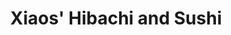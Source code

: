 ---
layout: place
title: Xiaos' Hibachi and Sushi
permalink: /tennessee/murfreesboro/xiaos-hibachi-and-sushi.html
stateAbbr: TN
stateName: Tennessee
cityName: Murfreesboro
seo:
  type: restaurant
  links: http://xiaoshibachi.com/
place_id: ChIJW_OTYqMHZIgRxJsOTh9yKGU
photos:
  - name: >-
      places/ChIJW_OTYqMHZIgRxJsOTh9yKGU/photos/AeeoHcIstnOG5xL3wd1AYoU4S_yu0pI5NYUeQLdKljGzHLIozZgFFVWK_DOOvpS4pp374OX5zKuD14k0TDkaRbWetLJK3wqT90YkHq4Dvga0TzBeQHr_bmTU2fTguK0jGw09JmYBcwPrlbxCGEZxdwvVUxmue4IGkM2cjY-lKTidvvT-fQzBJ1l6tlKu_lQLCpqM3pCuMFhJeBMG7x2uGDg7zuFoNvvw3JB5037lqf2bkSImK72n8UsD_Ql60-VeTI8z8fLEM7JPKWtJw-lAALFTlhwbsT7oc8JCgL4Eo9_gkdsxDw
    widthPx: 1500
    heightPx: 1000
    authorAttributions:
      - displayName: Xiaos' Hibachi and Sushi
        uri: https://maps.google.com/maps/contrib/106208470559853699374
        photoUri: >-
          https://lh3.googleusercontent.com/a-/ALV-UjWUFV6edta6AAaiM3AHeTyGv858-3tCXzRYU98L_7PT9pp97KU=s100-p-k-no-mo
    flagContentUri: >-
      https://www.google.com/local/imagery/report/?cb_client=maps_api_places.places_api&image_key=!1e10!2sAF1QipO_QnxJJZlqtE0sOga8LUd7iheSdBvnsATyRmf-&hl=en-US
    googleMapsUri: >-
      https://www.google.com/maps/place//data=!3m4!1e2!3m2!1sAF1QipO_QnxJJZlqtE0sOga8LUd7iheSdBvnsATyRmf-!2e10!4m2!3m1!1s0x886407a36293f35b:0x6528721f4e0e9bc4
  - name: >-
      places/ChIJW_OTYqMHZIgRxJsOTh9yKGU/photos/AeeoHcLL7hUkDrK-t72iTCj0F8--SI4ZAKMA9PiMpJ9R45UPKPLsjfa9m2D_1Kqh1t61jd23TBwEv6BFVLoPB6VrqElDmRQ1k6hZ0qMlLAigyu59sV2Qr7pW8raqSXgX0lUgv96HRMsWWP5Xw3pAZ3jqe6vjjt70XUf-wceN1SyNzNftfqI5kqhu043cSAmgqrde0s-brmWPGUDsn1sIwfehsuKPjlJqvt5uH7pb6PocVKlHuzgE-NET-kXQHAB4D4wZLkoCERsoznlUdePxSuP94mr5zUo1jsrb4PI1fhe9mf-81g
    widthPx: 800
    heightPx: 800
    authorAttributions:
      - displayName: Xiaos' Hibachi and Sushi
        uri: https://maps.google.com/maps/contrib/106208470559853699374
        photoUri: >-
          https://lh3.googleusercontent.com/a-/ALV-UjWUFV6edta6AAaiM3AHeTyGv858-3tCXzRYU98L_7PT9pp97KU=s100-p-k-no-mo
    flagContentUri: >-
      https://www.google.com/local/imagery/report/?cb_client=maps_api_places.places_api&image_key=!1e10!2sAF1QipNwN3c0yS--NXS6uoqm7dY3XfwNsb5Hi0_T0Z7j&hl=en-US
    googleMapsUri: >-
      https://www.google.com/maps/place//data=!3m4!1e2!3m2!1sAF1QipNwN3c0yS--NXS6uoqm7dY3XfwNsb5Hi0_T0Z7j!2e10!4m2!3m1!1s0x886407a36293f35b:0x6528721f4e0e9bc4
  - name: >-
      places/ChIJW_OTYqMHZIgRxJsOTh9yKGU/photos/AeeoHcIBnzaQmpy15LvEXyMIZolnTpVg6wfnn4xFriUOX9-8amaxIrgICW8Mmz69bD5IyLweay-ucBcXmeoe_Pk_Drow31h5BoSB4CQDfdW69B7Rt_7u4kRBB1R2b0XSMxOD1ha9xwPiYrD4J51xG8KW4fvx8M1E9zsAHr315bQ8fsthJSSlFIjPDFiftctvuJgJMhBU7ImxBzi5xt0y_QnqQLmR3ZFoS2j33Qmy9zjOwzlZbpGcAuAqKO5A-5gDPSeNMRNAOoLMhcY6Z3k163RnSSR2kGRWa-q-Bbw1K4GgsLmOiQ
    widthPx: 600
    heightPx: 338
    authorAttributions:
      - displayName: Xiaos' Hibachi and Sushi
        uri: https://maps.google.com/maps/contrib/106208470559853699374
        photoUri: >-
          https://lh3.googleusercontent.com/a-/ALV-UjWUFV6edta6AAaiM3AHeTyGv858-3tCXzRYU98L_7PT9pp97KU=s100-p-k-no-mo
    flagContentUri: >-
      https://www.google.com/local/imagery/report/?cb_client=maps_api_places.places_api&image_key=!1e10!2sAF1QipM6Fj3woLTzMmwvfrqWJiBV-nF2KY3kufUofF4u&hl=en-US
    googleMapsUri: >-
      https://www.google.com/maps/place//data=!3m4!1e2!3m2!1sAF1QipM6Fj3woLTzMmwvfrqWJiBV-nF2KY3kufUofF4u!2e10!4m2!3m1!1s0x886407a36293f35b:0x6528721f4e0e9bc4
  - name: >-
      places/ChIJW_OTYqMHZIgRxJsOTh9yKGU/photos/AeeoHcKyLF88Y6T8w02kA01sbHBsBhOhNnTNxlAEUKvprzdka4s-DG6yZwW2kWBw8MDYbxRO1P1ZM3k8kNLajrsEqIXI4vaAsTWTerU8tgke3154BxBlHe7KfgbuvSjgm61bo0KwPRs1mJWWc2nNqexA7SG5uzYW4vsZk3kzCACqLWBYhkw10Ea3ZkdhXrO6o8u0--vpK7oWmbZPmgYxsddOMmvOXdTP7VtS1zQCX2tp-4-iH6XFkIDnukLMojcS98HmiOx8b265LLALkGDlghNiSA-QPRk4JEbJfU_B6sxaqJU8rshru1Q-fThWO8JamaEGWXn4kGNqhDfUxi0FmCMfm4hIaO6-ETHJLTVsn13LD8Jdio-JBqrheVCTZpDL6PdUVCGV_ZSkGJ-R_v1iwrKAeX4Cry4tyjNL4iFt3TZ-TaHjsZk5
    widthPx: 3024
    heightPx: 4032
    authorAttributions:
      - displayName: Jae Huff
        uri: https://maps.google.com/maps/contrib/100642994919875256744
        photoUri: >-
          https://lh3.googleusercontent.com/a/ACg8ocK-nVQiMvGw1ky7n5S0nrayuwFAVF2LD8NuNCElDSSl8k7LjQ=s100-p-k-no-mo
    flagContentUri: >-
      https://www.google.com/local/imagery/report/?cb_client=maps_api_places.places_api&image_key=!1e10!2sCIHM0ogKEICAgIC3h4-juQE&hl=en-US
    googleMapsUri: >-
      https://www.google.com/maps/place//data=!3m4!1e2!3m2!1sCIHM0ogKEICAgIC3h4-juQE!2e10!4m2!3m1!1s0x886407a36293f35b:0x6528721f4e0e9bc4
  - name: >-
      places/ChIJW_OTYqMHZIgRxJsOTh9yKGU/photos/AeeoHcLSPPotj5sBdnZ1OcPfgm1MzQ3e01RCfjLGU_-sJPb6h7MGHQ5dsDk1wz2AojDQxfokY_mpEdp5d8x9hIiz7AThlerwWttId82A3XzB8DysY3GhL2W8BaUr0rJqLa2M1Sl0qvUsNcdbuF-vYcR-i_II4Dd4H__JLO9toGU1j_ZUrp6w2ARxkMoK7PwQn12fCrOUNyy9n2Gw9kXPk7sVH7udFHEfR3hm5Oki_t_Ry5i7X3Syxs4R72XFN-ngAIOv_-a793muvTv6EC9U4YH6AEM8dBav8zjCMT8CIxAFCFRWyF7uxNJIOflyV8ts1ygBWTC1TyG-z6uKUs6_rkfP5NA_iiGsgoJWnQ03v_r9eqSo8CRit4CodmRE5f1DcFxVfKIfDzUNbeG0a9IeP8lnsdLRRAUXz8EPPKIpaqD-vPle6q9B
    widthPx: 4032
    heightPx: 3024
    authorAttributions:
      - displayName: Francis Hennessy
        uri: https://maps.google.com/maps/contrib/114192068959707341937
        photoUri: >-
          https://lh3.googleusercontent.com/a-/ALV-UjVgRdN__nfHi6ZDGrC0E_jogxv2teccuZVyLkkw0z5_6clTUwY=s100-p-k-no-mo
    flagContentUri: >-
      https://www.google.com/local/imagery/report/?cb_client=maps_api_places.places_api&image_key=!1e10!2sCIHM0ogKEICAgID21baPxQE&hl=en-US
    googleMapsUri: >-
      https://www.google.com/maps/place//data=!3m4!1e2!3m2!1sCIHM0ogKEICAgID21baPxQE!2e10!4m2!3m1!1s0x886407a36293f35b:0x6528721f4e0e9bc4
  - name: >-
      places/ChIJW_OTYqMHZIgRxJsOTh9yKGU/photos/AeeoHcKNGN5zytiwnle1DHfxDE4FLubRLgEt-XS90-eyWl4b3dUErs5QKBYWpYOYoaJNVhj9ngz6s6DE7uPmZmAgKNxfx8fhVUF7hq2rhbMHqBT-BxXAuPQexNtOGkijaTrZnEs0xhUaQ10KS9yKxhS9hZ7aJA9fdCVZnB5tmRodcSqhe7Xn-_RFRsxDfs_Y122qTNLJyqeXTElRG_fq9z65-pK0Y3KROIYXUU5bgHzDaHTJyaxI4OSPB2Acn9eye0NX1XmKyCtKvGrVBbvmvZy-Glfv9mWFvt9-49EMfWkbcrrZyXWFkQlCsfPKl7I0Ec1Z9d0tugoOfcgRuYOLVbeRg-oDSX1u_Ea_TEYZjErIXM_3rp-t59SS29s0I0yuPyVIT0Xs04l7TmZrdiITmCN6diUbbT_7nBlYrEBbp6kgNW3ZL-Kb
    widthPx: 3024
    heightPx: 4032
    authorAttributions:
      - displayName: A S
        uri: https://maps.google.com/maps/contrib/101481376537030752348
        photoUri: >-
          https://lh3.googleusercontent.com/a-/ALV-UjWOE8ylVbZPsukZ9ibVOdvTc12Y1UoLvAcmwdn56fnRloGuzQPk9A=s100-p-k-no-mo
    flagContentUri: >-
      https://www.google.com/local/imagery/report/?cb_client=maps_api_places.places_api&image_key=!1e10!2sCIHM0ogKEICAgIDD5NjW_gE&hl=en-US
    googleMapsUri: >-
      https://www.google.com/maps/place//data=!3m4!1e2!3m2!1sCIHM0ogKEICAgIDD5NjW_gE!2e10!4m2!3m1!1s0x886407a36293f35b:0x6528721f4e0e9bc4
  - name: >-
      places/ChIJW_OTYqMHZIgRxJsOTh9yKGU/photos/AeeoHcKPYo59B9GxKILpe6D9zOWb5YHfjTNASxk5p-p1p8f65m8LUMJJZXpkqCoo5xqJZP0hI9XUA_dp6zvjIZxndmDxG5qX7EjKnayqBQvF6cALK0-58q_ZlV36gzLJiptCpPkWtlX7QDiJ4XF37kwkRJaKOe6uz2lLG4c41Lv121gS7gdw0dcAwamWnsrP_-_7oLPkq8edNhnXWaTCROpZR9WpgiagB3gLCYB1WB7pI8OEXOmMc54az2YjKVPOwgzGKYbWw-DByfkcIcrZBdDHDUzdB_usG1zJgUiMsIfmSpR_mQ
    widthPx: 800
    heightPx: 800
    authorAttributions:
      - displayName: Xiaos' Hibachi and Sushi
        uri: https://maps.google.com/maps/contrib/106208470559853699374
        photoUri: >-
          https://lh3.googleusercontent.com/a-/ALV-UjWUFV6edta6AAaiM3AHeTyGv858-3tCXzRYU98L_7PT9pp97KU=s100-p-k-no-mo
    flagContentUri: >-
      https://www.google.com/local/imagery/report/?cb_client=maps_api_places.places_api&image_key=!1e10!2sAF1QipO3sEfYK6Z7k_0nEC_Rhvj6LOh7c3OmFCMrhYw_&hl=en-US
    googleMapsUri: >-
      https://www.google.com/maps/place//data=!3m4!1e2!3m2!1sAF1QipO3sEfYK6Z7k_0nEC_Rhvj6LOh7c3OmFCMrhYw_!2e10!4m2!3m1!1s0x886407a36293f35b:0x6528721f4e0e9bc4
  - name: >-
      places/ChIJW_OTYqMHZIgRxJsOTh9yKGU/photos/AeeoHcL5oxTI9I_8OBvX2u258Hkj5Ra1wsZfoqcRlMMAsRoK2fMw852_8IChnfCUzimsqwUfDXzt9t51RKKLE8bHuzYzaYlV3gKYi1u0N-vuFUANd0dHk4_kD0RgGQYMT9qMpKVNrOyHIHF481La4XoyRC0367sGgu-QyhEH8jjvVakIJtHG8aujMJFhW3w3cqjR4eMyQ5ptafn3yOw2gfc1wRVY0pHUjUtMqlUgoGMMy-YuTgOc0zrJypuMz9Q1BOMCQdLt1ALrR9fM0XtqWGsX2YEAfg5JVuLvZqkwwgbD0jtsNDYhirfPdplSLOZ4y9MO2DlZIcM4alsLi93sxr9_zHLhQSmW76-xIArGHs7PZr19mxPiGxaYbwAP1igDZv7BT3i8wHG4UiL9QEbumwMpNmLphwfQFElranqAvvBpYTCsc74
    widthPx: 3000
    heightPx: 4000
    authorAttributions:
      - displayName: Ikari Press
        uri: https://maps.google.com/maps/contrib/113212037272943818405
        photoUri: >-
          https://lh3.googleusercontent.com/a-/ALV-UjWBkrX8yPyTQkozMkHPSW7NeuH6MrqsAgC7CCtkRMxaQINr3Mg=s100-p-k-no-mo
    flagContentUri: >-
      https://www.google.com/local/imagery/report/?cb_client=maps_api_places.places_api&image_key=!1e10!2sCIHM0ogKEICAgICJmtDArgE&hl=en-US
    googleMapsUri: >-
      https://www.google.com/maps/place//data=!3m4!1e2!3m2!1sCIHM0ogKEICAgICJmtDArgE!2e10!4m2!3m1!1s0x886407a36293f35b:0x6528721f4e0e9bc4
  - name: >-
      places/ChIJW_OTYqMHZIgRxJsOTh9yKGU/photos/AeeoHcL5fDa2GmGuutNkoXnD4zHavBMekE6xDZSWbqaz-Xwapb8rtKNcAKQ1jK-_r84N56Cndp2S_tnezs49h_98XP1pGSO6cVBysS12AwVxfny4YDvS14dyidwkAgkZQvzbBal5lXfBmnMgDu8YLmyr1YmetnSbwLY7by6yFDJysmEaKi0XssLjDpI0pNGoveOLn3fi2uBV54-0bdTuvi0p2bk83IRqQm2rQ4ubxpgDBCkPYGHzxrT0uB24ta9SfD1v08vrnvNVDMWCWPQPaYiaVTzFtxPHXzqMtkhumbqjjJRz3S8xaH7RYIXe9U9EPO-bzgAGEomrppQjtm4zyO_dq1bX1nWs4-UmRseNibl2Ni8mJ93AYAn-eoNqs74x4nHgx_nw0NFI2S5SzT6j5j_ZyqK5X4gM23lHSVT5viR2AwrE_MEB
    widthPx: 4032
    heightPx: 3024
    authorAttributions:
      - displayName: Dennis Parish
        uri: https://maps.google.com/maps/contrib/112857121154828755263
        photoUri: >-
          https://lh3.googleusercontent.com/a-/ALV-UjUhDdoyrTs6KR0ItBhQrT8DTAMJOD1ULk8KK8ngPAH7_BBZ9ATdYg=s100-p-k-no-mo
    flagContentUri: >-
      https://www.google.com/local/imagery/report/?cb_client=maps_api_places.places_api&image_key=!1e10!2sCIHM0ogKEICAgICL2LSFygE&hl=en-US
    googleMapsUri: >-
      https://www.google.com/maps/place//data=!3m4!1e2!3m2!1sCIHM0ogKEICAgICL2LSFygE!2e10!4m2!3m1!1s0x886407a36293f35b:0x6528721f4e0e9bc4
  - name: >-
      places/ChIJW_OTYqMHZIgRxJsOTh9yKGU/photos/AeeoHcIvo82vT7GwL4NifomkKzcvlEuFsHvhzlJcS73e9wm4w07Djrwr8Ph8mcnnfZ5KAwMfo4NSEp1y9hy8YgB44zY35A5B2-i-fVpXVzixRF1IUkfMQEWJAXCw0UjU1buK8SLgEgcimX_jsx_L9v1cQrGX3fE-RYsta83W5cDpW5Z4pmjXqX27hEwbtcq9fz6arTiHSZ8XJJMFvzqB2lnstYTo-IAlbx1-9hX1xhxhUs7cnmxM7uZ3MVW8kgv_J2D21YmdZHc91AaTwMPOKunxMI6Qe1ZiyP1O8j0iFerw9ynoBvT_xJfhpVH_v4XtOxa3f_Dus5rtqsqdYD_yleiVC6BikMT2kY0ioub_0xgqTrKVSm5xxx8Jrot-lv5aq1n4ebatKE3Tm61aggjlYYVC3sQyb6X6OQ2j9pa5SM0oBfoVg3A
    widthPx: 4032
    heightPx: 3024
    authorAttributions:
      - displayName: Triquetra
        uri: https://maps.google.com/maps/contrib/109709999868831784641
        photoUri: >-
          https://lh3.googleusercontent.com/a-/ALV-UjV82atFU-sjA_V8uSpBCpQzltnLBOAaeVY-3Yp1IcylkfPQDdRo8Q=s100-p-k-no-mo
    flagContentUri: >-
      https://www.google.com/local/imagery/report/?cb_client=maps_api_places.places_api&image_key=!1e10!2sCIHM0ogKEICAgICKufOiygE&hl=en-US
    googleMapsUri: >-
      https://www.google.com/maps/place//data=!3m4!1e2!3m2!1sCIHM0ogKEICAgICKufOiygE!2e10!4m2!3m1!1s0x886407a36293f35b:0x6528721f4e0e9bc4
address: 149 Wendelwood Dr Suite B5, Murfreesboro, TN 37129, USA
street: 149 Wendelwood Dr Suite B5
city: Murfreesboro
state: TN
zip: '37129'
country: USA
neighborhood: null
latitude: '35.880705'
longitude: '-86.386389'
accessibility_options:
  wheelchairAccessibleParking: true
  wheelchairAccessibleEntrance: true
  wheelchairAccessibleRestroom: true
  wheelchairAccessibleSeating: true
business_status: OPERATIONAL
name: Xiaos' Hibachi and Sushi
google_maps_links:
  directionsUri: >-
    https://www.google.com/maps/dir//''/data=!4m7!4m6!1m1!4e2!1m2!1m1!1s0x886407a36293f35b:0x6528721f4e0e9bc4!3e0
  placeUri: https://maps.google.com/?cid=7289201475678280644
  writeAReviewUri: >-
    https://www.google.com/maps/place//data=!4m3!3m2!1s0x886407a36293f35b:0x6528721f4e0e9bc4!12e1
  reviewsUri: >-
    https://www.google.com/maps/place//data=!4m4!3m3!1s0x886407a36293f35b:0x6528721f4e0e9bc4!9m1!1b1
  photosUri: >-
    https://www.google.com/maps/place//data=!4m3!3m2!1s0x886407a36293f35b:0x6528721f4e0e9bc4!10e5
primary_type: Japanese Restaurant
opening_hours:
  regular: null
  current: null
secondary_opening_hours:
  regular:
    weekdayDescriptions: null
    type: null
  current:
    weekdayDescriptions: null
    type: null
phone: (615) 896-9550
price_level: PRICE_LEVEL_MODERATE
price_range: $20 &ndash; $30
rating: '4.4'
rating_count: 0
website: http://xiaoshibachi.com/
description: >-
  Discover Xiaos' Hibachi and Sushi in Murfreesboro, TN$$$Nestled in
  Murfreesboro, TN, Xiaos' Hibachi and Sushi offers a relaxed dining experience
  with a focus on flavorful hibachi-style dishes and creative sushi options that
  appeal to those seeking fresh Japanese cuisine nearby. This spot combines
  casual vibes with an array of expertly prepared steaks, seafood, and inventive
  rolls, making it a go-to for anyone exploring top-rated sushi in the area.
  Patrons can enjoy a selection of beverages like beer, sake, and cocktails,
  enhancing the laid-back atmosphere perfect for casual meals or gatherings. The
  restaurant's accessibility features, such as wheelchair-friendly entrances and
  parking, ensure a welcoming visit for all, while its moderate pricing keeps it
  approachable for everyday diners looking for quality Japanese places close to
  home.
generative_summary: >-
  Discover Xiaos' Hibachi and Sushi in Murfreesboro, TN$$$Nestled in
  Murfreesboro, TN, Xiaos' Hibachi and Sushi offers a relaxed dining experience
  with a focus on flavorful hibachi-style dishes and creative sushi options that
  appeal to those seeking fresh Japanese cuisine nearby. This spot combines
  casual vibes with an array of expertly prepared steaks, seafood, and inventive
  rolls, making it a go-to for anyone exploring top-rated sushi in the area.
  Patrons can enjoy a selection of beverages like beer, sake, and cocktails,
  enhancing the laid-back atmosphere perfect for casual meals or gatherings. The
  restaurant's accessibility features, such as wheelchair-friendly entrances and
  parking, ensure a welcoming visit for all, while its moderate pricing keeps it
  approachable for everyday diners looking for quality Japanese places close to
  home.
generative_disclosure: Summarized by AI using the Grok-3-Mini model.
reviews:
  - name: >-
      places/ChIJW_OTYqMHZIgRxJsOTh9yKGU/reviews/ChdDSUhNMG9nS0VJQ0FnTURBb2NXaXV3RRAB
    relativePublishTimeDescription: 2 months ago
    rating: 5
    text:
      text: >-
        Honestly wasn't a bad place! The food was definitely the best I've ever
        had, and the price was pretty average for a buffet. The servers were
        amazing. They were so attentive. Right when I finished my drink they
        were already ready to give me a refill! The guy who served us was
        definitely my favorite! He was so kind and down to earth! Most wouldn't
        bat an eyelash at their customers, but he continously thanked us for
        being there! Will definitely be coming back, and will be bringing some
        friends!!
      languageCode: en
    originalText:
      text: >-
        Honestly wasn't a bad place! The food was definitely the best I've ever
        had, and the price was pretty average for a buffet. The servers were
        amazing. They were so attentive. Right when I finished my drink they
        were already ready to give me a refill! The guy who served us was
        definitely my favorite! He was so kind and down to earth! Most wouldn't
        bat an eyelash at their customers, but he continously thanked us for
        being there! Will definitely be coming back, and will be bringing some
        friends!!
      languageCode: en
    authorAttribution:
      displayName: Froggy Tablet
      uri: https://www.google.com/maps/contrib/107603731139617685518/reviews
      photoUri: >-
        https://lh3.googleusercontent.com/a-/ALV-UjXI93vDJJtrz67dJphrw5_4GPx9eM9J12gKEUFzakso6rZo864=s128-c0x00000000-cc-rp-mo
    publishTime: '2025-02-09T15:57:42.029018Z'
    flagContentUri: >-
      https://www.google.com/local/review/rap/report?postId=ChdDSUhNMG9nS0VJQ0FnTURBb2NXaXV3RRAB&d=17924085&t=1
    googleMapsUri: >-
      https://www.google.com/maps/reviews/data=!4m6!14m5!1m4!2m3!1sChdDSUhNMG9nS0VJQ0FnTURBb2NXaXV3RRAB!2m1!1s0x886407a36293f35b:0x6528721f4e0e9bc4
  - name: >-
      places/ChIJW_OTYqMHZIgRxJsOTh9yKGU/reviews/ChdDSUhNMG9nS0VJQ0FnTURJMk42WXZ3RRAB
    relativePublishTimeDescription: a week ago
    rating: 5
    text:
      text: >-
        We celebrated my son’s 12th birthday here this past weekend. The food
        and service were wonderful. The staff went above and beyond to make the
        experience so fun for my son and 8 of his best buddies. It was just
        perfect!
      languageCode: en
    originalText:
      text: >-
        We celebrated my son’s 12th birthday here this past weekend. The food
        and service were wonderful. The staff went above and beyond to make the
        experience so fun for my son and 8 of his best buddies. It was just
        perfect!
      languageCode: en
    authorAttribution:
      displayName: Sabrina Thomas
      uri: https://www.google.com/maps/contrib/117846987481713235224/reviews
      photoUri: >-
        https://lh3.googleusercontent.com/a/ACg8ocJCfxNEMy8Fe0x3N5Zv0SNQXAiEbxdGqRTiCZgQb9fax3oBfg=s128-c0x00000000-cc-rp-mo
    publishTime: '2025-04-06T22:05:05.095352Z'
    flagContentUri: >-
      https://www.google.com/local/review/rap/report?postId=ChdDSUhNMG9nS0VJQ0FnTURJMk42WXZ3RRAB&d=17924085&t=1
    googleMapsUri: >-
      https://www.google.com/maps/reviews/data=!4m6!14m5!1m4!2m3!1sChdDSUhNMG9nS0VJQ0FnTURJMk42WXZ3RRAB!2m1!1s0x886407a36293f35b:0x6528721f4e0e9bc4
  - name: >-
      places/ChIJW_OTYqMHZIgRxJsOTh9yKGU/reviews/ChdDSUhNMG9nS0VJQ0FnSUMzaDQtam1RRRAB
    relativePublishTimeDescription: 5 months ago
    rating: 3
    text:
      text: >-
        It was ok. Felt rushed and the sushi rolls weren’t great. Hubby loves
        his Gen Taos chicken and the presentation was beautiful.
      languageCode: en
    originalText:
      text: >-
        It was ok. Felt rushed and the sushi rolls weren’t great. Hubby loves
        his Gen Taos chicken and the presentation was beautiful.
      languageCode: en
    authorAttribution:
      displayName: Jae Huff
      uri: https://www.google.com/maps/contrib/100642994919875256744/reviews
      photoUri: >-
        https://lh3.googleusercontent.com/a/ACg8ocK-nVQiMvGw1ky7n5S0nrayuwFAVF2LD8NuNCElDSSl8k7LjQ=s128-c0x00000000-cc-rp-mo-ba3
    publishTime: '2024-11-09T20:14:54.583486Z'
    flagContentUri: >-
      https://www.google.com/local/review/rap/report?postId=ChdDSUhNMG9nS0VJQ0FnSUMzaDQtam1RRRAB&d=17924085&t=1
    googleMapsUri: >-
      https://www.google.com/maps/reviews/data=!4m6!14m5!1m4!2m3!1sChdDSUhNMG9nS0VJQ0FnSUMzaDQtam1RRRAB!2m1!1s0x886407a36293f35b:0x6528721f4e0e9bc4
  - name: >-
      places/ChIJW_OTYqMHZIgRxJsOTh9yKGU/reviews/ChZDSUhNMG9nS0VJQ0FnSURfdGZhbVRnEAE
    relativePublishTimeDescription: 2 months ago
    rating: 5
    text:
      text: >-
        If youre a tuna lover, this is the best tuna sushi in town. Their Sweet
        Dream roll is perfection. Spicy tuna with regular tuna on the outside
        with spicy mayo to top it off. 10/10 love it
      languageCode: en
    originalText:
      text: >-
        If youre a tuna lover, this is the best tuna sushi in town. Their Sweet
        Dream roll is perfection. Spicy tuna with regular tuna on the outside
        with spicy mayo to top it off. 10/10 love it
      languageCode: en
    authorAttribution:
      displayName: Lawson Royal
      uri: https://www.google.com/maps/contrib/117359938263417855530/reviews
      photoUri: >-
        https://lh3.googleusercontent.com/a-/ALV-UjVsxY_aqmUDLioW4vnJh9Z0lV9nhs74dMDF360u4WweUsvj-Ds=s128-c0x00000000-cc-rp-mo
    publishTime: '2025-01-26T00:12:23.484961Z'
    flagContentUri: >-
      https://www.google.com/local/review/rap/report?postId=ChZDSUhNMG9nS0VJQ0FnSURfdGZhbVRnEAE&d=17924085&t=1
    googleMapsUri: >-
      https://www.google.com/maps/reviews/data=!4m6!14m5!1m4!2m3!1sChZDSUhNMG9nS0VJQ0FnSURfdGZhbVRnEAE!2m1!1s0x886407a36293f35b:0x6528721f4e0e9bc4
  - name: >-
      places/ChIJW_OTYqMHZIgRxJsOTh9yKGU/reviews/ChdDSUhNMG9nS0VJQ0FnSUN2ajZ6c3lnRRAB
    relativePublishTimeDescription: 3 months ago
    rating: 5
    text:
      text: >-
        Love this place! We've gone for birthdays 2 times and the staff always
        treats us like family. The Hibachi chefs are so amazing at their craft
        and just wonderful entertainers too! Their Sushi is so good. I haven't
        tried a single thing I wouldn't get again and again. Xiaos' truly
        deserves your business!
      languageCode: en
    originalText:
      text: >-
        Love this place! We've gone for birthdays 2 times and the staff always
        treats us like family. The Hibachi chefs are so amazing at their craft
        and just wonderful entertainers too! Their Sushi is so good. I haven't
        tried a single thing I wouldn't get again and again. Xiaos' truly
        deserves your business!
      languageCode: en
    authorAttribution:
      displayName: Matt Rains
      uri: https://www.google.com/maps/contrib/101459376750566517189/reviews
      photoUri: >-
        https://lh3.googleusercontent.com/a-/ALV-UjUe4Yo73szuK26GNfidzc1a9d-CEWLebEQuDvPlaHC7MTPOVTFxiA=s128-c0x00000000-cc-rp-mo-ba3
    publishTime: '2024-12-15T20:48:37.413Z'
    flagContentUri: >-
      https://www.google.com/local/review/rap/report?postId=ChdDSUhNMG9nS0VJQ0FnSUN2ajZ6c3lnRRAB&d=17924085&t=1
    googleMapsUri: >-
      https://www.google.com/maps/reviews/data=!4m6!14m5!1m4!2m3!1sChdDSUhNMG9nS0VJQ0FnSUN2ajZ6c3lnRRAB!2m1!1s0x886407a36293f35b:0x6528721f4e0e9bc4
review_summary: >-
  What Customers Are Buzzing About at This Sushi Favorite$$$Visitors often rave
  about the outstanding food quality, particularly the fresh sushi rolls and
  hibachi dishes that stand out as some of the best options around, drawing in
  fans of authentic flavors. Many appreciate the attentive service and fun
  atmosphere, especially for group outings or special occasions, where staff go
  the extra mile to make everyone feel at ease. While a few mentions note
  occasional rushes during busy times, the overall consensus highlights
  consistently delicious meals and a welcoming vibe that keeps people coming
  back for more. Folks love how the variety of vegetarian choices and
  kid-friendly menu items make it versatile for different tastes, adding to its
  appeal as a reliable spot for satisfying sushi cravings. In summary, it's a
  solid choice for anyone hunting for great Japanese dining nearby, with
  positive experiences outweighing any minor hiccups for a genuinely enjoyable
  meal.
review_disclosure: Summarized by AI using the Grok-3-Mini model.
parking_options:
  freeParkingLot: true
  freeStreetParking: true
  paidStreetParking: false
  valetParking: false
payment_options:
  acceptsCreditCards: true
  acceptsDebitCards: true
  acceptsCashOnly: false
  acceptsNfc: true
allow_dogs: null
curbside_pickup: null
delivery: true
dine_in: true
good_for_children: true
good_for_groups: true
good_for_sports: false
live_music: false
menu_for_children: true
outdoor_seating: false
reservable: true
restroom: true
serves_beer: true
serves_breakfast: false
serves_brunch: false
serves_cocktails: true
serves_coffee: null
serves_dinner: true
serves_dessert: true
serves_lunch: true
serves_vegetarian_food: true
serves_wine: true
takeout: true
update_category: pro
places_description: >-
  Informal strip-mall outlet serving hibachi-style seafood & meat dishes plus
  creative sushi rolls.

---